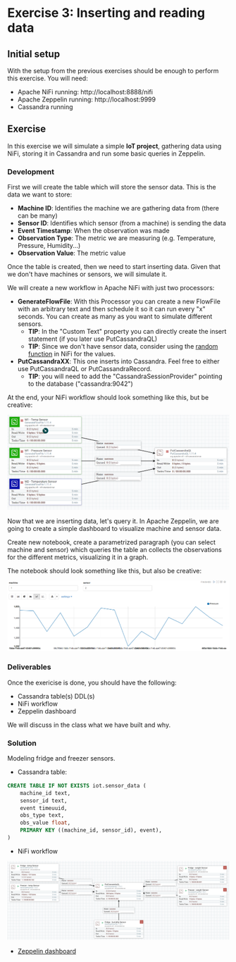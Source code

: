 # Exercise 3: Inserting and reading data

## Initial setup

With the setup from the previous exercises should be enough to perform this exercise.
You will need:

* Apache NiFi running: http://localhost:8888/nifi
* Apache Zeppelin running: http://localhost:9999
* Cassandra running

## Exercise

In this exercise we will simulate a simple **IoT project**, gathering data using NiFi, storing it in Cassandra and run some basic queries in Zeppelin.

### Development

First we will create the table which will store the sensor data. This is the data we want to store:

* **Machine ID**: Identifies the machine we are gathering data from (there can be many)
* **Sensor ID**: Identifies which sensor (from a machine) is sending the data
* **Event Timestamp**: When the observation was made
* **Observation Type**: The metric we are measuring (e.g. Temperature, Pressure, Humidity...)
* **Observation Value**: The metric value

Once the table is created, then we need to start inserting data. Given that we don't have machines or sensors, we will simulate it.

We will create a new workflow in Apache NiFi with just two processors:

* **GenerateFlowFile**: With this Processor you can create a new FlowFile with an arbitrary text and then schedule it so it can run every "x" seconds. You can create as many as you want to simulate different sensors.
  * **TIP**: In the "Custom Text" property you can directly create the insert statement (if you later use PutCassandraQL)
  * **TIP**: Since we don't have sensor data, consider using the [random function](https://nifi.apache.org/docs/nifi-docs/html/expression-language-guide.html#random) in NiFi for the values.
* **PutCassandraXX**: This one inserts into Cassandra. Feel free to either use PutCassandraQL or PutCassandraRecord.
  * **TIP**: you will need to add the "CassandraSessionProvider" pointing to the database ("cassandra:9042")

At the end, your NiFi workflow should look something like this, but be creative:

![Sensor Data NiFi Workflow](../../img/sensordata-nifi.png)

Now that we are inserting data, let's query it. In Apache Zeppelin, we are going to create a simple dashboard to visualize machine and sensor data.

Create new notebook, create a parametrized paragraph (you can select machine and sensor) which queries the table an collects the observations for the different metrics, visualizing it in a graph.

The notebook should look something like this, but also be creative:

![Sensor Data Zeppelin Notebook](../../img/sensordata-zeppelin.png)

### Deliverables

Once the exericise is done, you should have the following:

* Cassandra table(s) DDL(s)
* NiFi workflow
* Zeppelin dashboard

We will discuss in the class what we have built and why.

### Solution

Modeling fridge and freezer sensors.

* Cassandra table:
```sql
CREATE TABLE IF NOT EXISTS iot.sensor_data (
    machine_id text,
    sensor_id text,
    event timeuuid,
    obs_type text,
    obs_value float,
    PRIMARY KEY ((machine_id, sensor_id), event),
)
```

* NiFi workflow

![Solution](NiFi_workflow.png)

* [Zeppelin dashboard](nosql-cassandra-Exercise3.pdf)